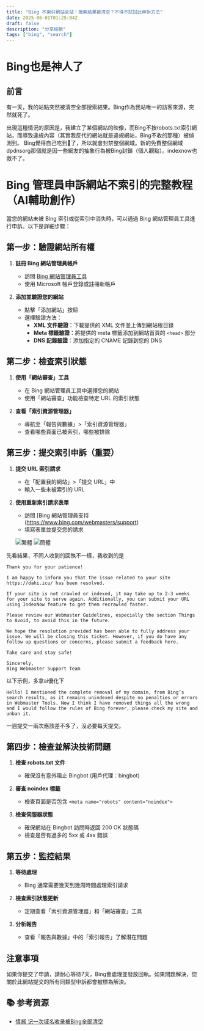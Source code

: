 ```yaml
---
title: "Bing 不索引網站全站！搜索結果被清空？不得不試試此申訴方法"
date: 2025-06-01T01:25:04Z
draft: false
description: "分享經驗"
tags: ["bing", "search"]
---
```


# Bing也是神人了

## 前言

有一天，我的站點突然被清空全部搜索結果。Bing作為我站唯一的訪客來源，突然就死了。

出現這種情況的原因是，我建立了某個網站的映像，而Bing不按robots.txt索引網站，而導致違規內容（其實我反代的網站就是違規網站，Bing不收的那種）被偵測到。
Bing覺得自己吃到💩了，所以就會封禁整個網域。新的免費整個網域dpdnsorg那個就是因一些網友的抽象行為被Bing封鎖（個人觀點）。indexnow也救不了。

# Bing 管理員申訴網站不索引的完整教程（AI輔助創作）

當您的網站未被 Bing 索引或從索引中消失時，可以通過 Bing 網站管理員工具進行申訴。以下是詳細步驟：

## 第一步：驗證網站所有權

1. **註冊 Bing 網站管理員帳戶**
   - 訪問 [Bing 網站管理員工具](https://www.bing.com/webmasters)
   - 使用 Microsoft 帳戶登錄或註冊新帳戶

2. **添加並驗證您的網站**
   - 點擊「添加網站」按鈕
   - 選擇驗證方法：
     * **XML 文件驗證**：下載提供的 XML 文件並上傳到網站根目錄
     * **Meta 標籤驗證**：將提供的 meta 標籤添加到網站首頁的 `<head>` 部分
     * **DNS 記錄驗證**：添加指定的 CNAME 記錄到您的 DNS

## 第二步：檢查索引狀態

1. **使用「網站審查」工具**
   - 在 Bing 網站管理員工具中選擇您的網站
   - 使用「網站審查」功能檢查特定 URL 的索引狀態

2. **查看「索引資源管理器」**
   - 導航至「報告與數據」>「索引資源管理器」
   - 查看哪些頁面已被索引，哪些被排除

## 第三步：提交索引申訴（重要）

1. **提交 URL 索引請求**
   - 在「配置我的網站」>「提交 URL」中
   - 輸入一些未被索引的 URL

2. **使用重新索引請求表單**
   - 訪問 [Bing 網站管理員支持(https://www.bing.com/webmasters/support)
   - 填寫表單並提交您的請求
   
   ![繁體](https://oxs.dahi.icu/pic/IMG_20250601_152035.webp)
   ![簡體](https://oxs.dahi.icu/pic/IMG_20250601_152009.webp)
   
   
先看結果，不同人收到的回執不一樣，我收到的是
```
Thank you for your patience!

I am happy to inform you that the issue related to your site https://dahi.icu/ has been resolved.

If your site is not crawled or indexed, it may take up to 2-3 weeks for your site to serve again. Additionally, you can submit your URL using IndexNow feature to get them recrawled faster.

Please review our Webmaster Guidelines, especially the section Things to Avoid, to avoid this in the future.

We hope the resolution provided has been able to fully address your issue. We will be closing this ticket. However, if you do have any follow up questions or concerns, please submit a feedback here.

Take care and stay safe!

Sincerely,
Bing Webmaster Support Team
```
   
以下示例，多拿ai優化下
```
Hello! I mentioned the complete removal of my domain, from Bing’s search results, as it remains unindexed despite no penalties or errors in Webmaster Tools. Now I think I have removed things all the wrong and I would follow the rules of Bing forever, please check my site and unban it.
```
一週提交一兩次應該差不多了，沒必要每天提交。

## 第四步：檢查並解決技術問題

1. **檢查 robots.txt 文件**
   - 確保沒有意外阻止 Bingbot (用戶代理：bingbot)

2. **審查 noindex 標籤**
   - 檢查頁面是否包含 `<meta name="robots" content="noindex">`

3. **檢查伺服器狀態**
   - 確保網站在 Bingbot 訪問時返回 200 OK 狀態碼
   - 檢查是否有過多的 5xx 或 4xx 錯誤

## 第五步：監控結果

1. **等待處理**
   - Bing 通常需要幾天到幾周時間處理索引請求

2. **檢查索引狀態更新**
   - 定期查看「索引資源管理器」和「網站審查」工具

3. **分析報告**
   - 查看「報告與數據」中的「索引報告」了解潛在問題

## 注意事項

如果你提交了申請，請耐心等待7天，Bing會處理並發放回執。如果問題解決，您關於此網站提交的所有同類型申訴都會被標為解決。


## **📚 参考资源**  
- [情酱 记一次域名收录被Bing全部清空](https://blog.byebug.cn/archives/87/)  
